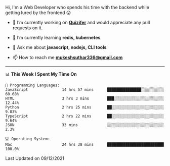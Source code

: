 Hi, I'm a Web Developer who spends his time with the backend while getting lured by the frontend 😜

- 🔭 I’m currently working on **[Quizifer](https://github.com/SutharMukesh/Quizifer/)** and would appreciate any pull requests on it.

- 🌱 I’m currently learning **redis, kubernetes**

- 💬 Ask me about **javascript, nodejs, CLI tools**

- 📫 How to reach me **mukeshsuthar336@gmail.com**

---
<!--START_SECTION:waka-->
📊 **This Week I Spent My Time On** 

```text
💬 Programming Languages: 
JavaScript               14 hrs 57 mins      ███████████████░░░░░░░░░░   60.68% 
HTML                     3 hrs 3 mins        ███░░░░░░░░░░░░░░░░░░░░░░   12.44% 
Python                   2 hrs 25 mins       ██░░░░░░░░░░░░░░░░░░░░░░░   9.83% 
TypeScript               2 hrs 22 mins       ██░░░░░░░░░░░░░░░░░░░░░░░   9.64% 
JSON                     33 mins             ░░░░░░░░░░░░░░░░░░░░░░░░░   2.3%

💻 Operating System: 
Mac                      24 hrs 38 mins      █████████████████████████   100.0%

```


 Last Updated on 09/12/2021
<!--END_SECTION:waka-->
